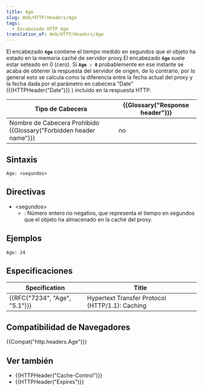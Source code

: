 ```yaml
---
title: Age
slug: Web/HTTP/Headers/Age
tags:
  - Encabezado HTTP Age
translation_of: Web/HTTP/Headers/Age
---
```


El encabezado **`Age`** contiene el tiempo medido en segundos que el objeto ha estado en la memoria caché de servidor proxy.El encabezado **`Age`** suele estar seteado en 0 (cero). Si **`Age : 0`** probablemente en ese instante se acaba de obtener la respuesta del servidor de origen, de lo contrario, por lo general esto se calcula como la diferencia entre la fecha actual del proxy y la fecha dada por el parámetro en cabecera "Date" ({{HTTPHeader("Date")}} ) incluído en la respuesta HTTP.

| Tipo de Cabecera                                                              | {{Glossary("Response header")}} |
| ----------------------------------------------------------------------------- | ---------------------------------------- |
| Nombre de Cabecera Prohibido {{Glossary("Forbidden header name")}} | no                                       |

## Sintaxis

```
Age: <segundos>
```

## Directivas

- \<segundos>
  - : Número entero no negativo, que representa el tiempo en segundos que el objeto ha almacenado en la caché del proxy.

## Ejemplos

```
Age: 24
```

## Especificaciones

| Specification                            | Title                                           |
| ---------------------------------------- | ----------------------------------------------- |
| {{RFC("7234", "Age", "5.1")}} | Hypertext Transfer Protocol (HTTP/1.1): Caching |

## Compatibilidad de Navegadores

{{Compat("http.headers.Age")}}

## Ver también

- {{HTTPHeader("Cache-Control")}}
- {{HTTPHeader("Expires")}}
